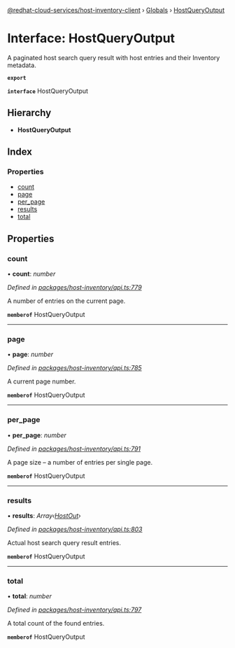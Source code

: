 [@redhat-cloud-services/host-inventory-client](../README.md) › [Globals](../globals.md) › [HostQueryOutput](hostqueryoutput.md)

# Interface: HostQueryOutput

A paginated host search query result with host entries and their Inventory metadata.

**`export`** 

**`interface`** HostQueryOutput

## Hierarchy

* **HostQueryOutput**

## Index

### Properties

* [count](hostqueryoutput.md#count)
* [page](hostqueryoutput.md#page)
* [per_page](hostqueryoutput.md#per_page)
* [results](hostqueryoutput.md#results)
* [total](hostqueryoutput.md#total)

## Properties

###  count

• **count**: *number*

*Defined in [packages/host-inventory/api.ts:779](https://github.com/RedHatInsights/javascript-clients/blob/master/packages/host-inventory/api.ts#L779)*

A number of entries on the current page.

**`memberof`** HostQueryOutput

___

###  page

• **page**: *number*

*Defined in [packages/host-inventory/api.ts:785](https://github.com/RedHatInsights/javascript-clients/blob/master/packages/host-inventory/api.ts#L785)*

A current page number.

**`memberof`** HostQueryOutput

___

###  per_page

• **per_page**: *number*

*Defined in [packages/host-inventory/api.ts:791](https://github.com/RedHatInsights/javascript-clients/blob/master/packages/host-inventory/api.ts#L791)*

A page size – a number of entries per single page.

**`memberof`** HostQueryOutput

___

###  results

• **results**: *Array‹[HostOut](hostout.md)›*

*Defined in [packages/host-inventory/api.ts:803](https://github.com/RedHatInsights/javascript-clients/blob/master/packages/host-inventory/api.ts#L803)*

Actual host search query result entries.

**`memberof`** HostQueryOutput

___

###  total

• **total**: *number*

*Defined in [packages/host-inventory/api.ts:797](https://github.com/RedHatInsights/javascript-clients/blob/master/packages/host-inventory/api.ts#L797)*

A total count of the found entries.

**`memberof`** HostQueryOutput
